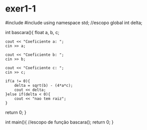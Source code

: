 # exer1-1
#include<iostream>
#include<cmath>
using namespace std;
//escopo global
int delta;

int bascara(){
	float a, b, c;

    cout << "Coeficiente a: ";
    cin >> a;

    cout << "Coeficiente b: ";
    cin >> b;

    cout << "Coeficiente c: ";
    cin >> c;

    if(a != 0){
        delta = sqrt(b) - (4*a*c);
        cout << delta;
	}else if(delta < 0){
		cout << "nao tem raiz";
	}
return 0;
}

int main(){
	//escopo de função
	bascara();
return 0;
}
